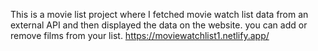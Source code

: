 This is a movie list project where I fetched movie watch list data from an external API and then displayed the data on the website. you can add or remove films from your list.                                                                                                                      https://moviewatchlist1.netlify.app/      
 
